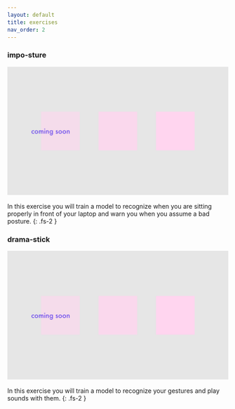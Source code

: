 ```yaml
---
layout: default
title: exercises
nav_order: 2
---
```




### impo-sture

![alt text](./assets/placeholder.png "posture-thing")

In this exercise you will train a model to recognize when you are sitting properly in front of your laptop and warn you when you assume a bad posture.
{: .fs-2 }


### drama-stick

![alt text](./assets/placeholder.png "aida bellissima")

In this exercise you will train a model to recognize your gestures and play sounds with them.
{: .fs-2 }


